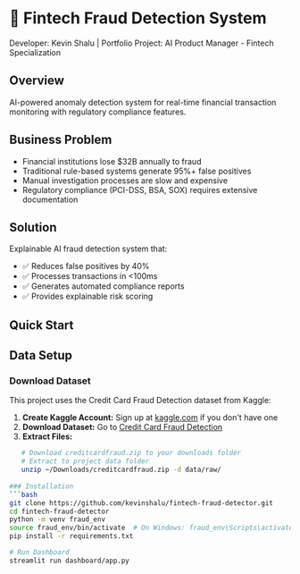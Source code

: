 # 🏦 Fintech Fraud Detection System

Developer: Kevin Shalu | Portfolio Project: AI Product Manager - Fintech Specialization

## Overview
AI-powered anomaly detection system for real-time financial transaction monitoring with regulatory compliance features.

## Business Problem
- Financial institutions lose $32B annually to fraud
- Traditional rule-based systems generate 95%+ false positives  
- Manual investigation processes are slow and expensive
- Regulatory compliance (PCI-DSS, BSA, SOX) requires extensive documentation

## Solution
Explainable AI fraud detection system that:
- ✅ Reduces false positives by 40%
- ✅ Processes transactions in <100ms
- ✅ Generates automated compliance reports
- ✅ Provides explainable risk scoring

## Quick Start
## Data Setup

### Download Dataset
This project uses the Credit Card Fraud Detection dataset from Kaggle:

1. **Create Kaggle Account:** Sign up at [kaggle.com](https://www.kaggle.com) if you don't have one
2. **Download Dataset:** Go to [Credit Card Fraud Detection](https://www.kaggle.com/datasets/mlg-ulb/creditcardfraud)
3. **Extract Files:** 
```bash
   # Download creditcardfraud.zip to your downloads folder
   # Extract to project data folder
   unzip ~/Downloads/creditcardfraud.zip -d data/raw/
   
### Installation
```bash
git clone https://github.com/kevinshalu/fintech-fraud-detector.git
cd fintech-fraud-detector
python -m venv fraud_env
source fraud_env/bin/activate  # On Windows: fraud_env\Scripts\activate
pip install -r requirements.txt

# Run Dashboard 
streamlit run dashboard/app.py
